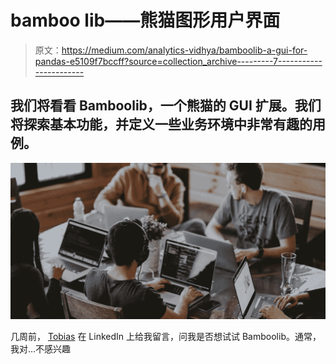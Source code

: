# bamboo lib——熊猫图形用户界面

> 原文：<https://medium.com/analytics-vidhya/bamboolib-a-gui-for-pandas-e5109f7bccff?source=collection_archive---------7----------------------->

## 我们将看看 Bamboolib，一个熊猫的 GUI 扩展。我们将探索基本功能，并定义一些业务环境中非常有趣的用例。

![](img/03be45312cd34c99a68802bb170a880c.png)

几周前， [Tobias](https://www.linkedin.com/in/tobias-krabel-830532114/) 在 LinkedIn 上给我留言，问我是否想试试 Bamboolib。通常，我对…不感兴趣